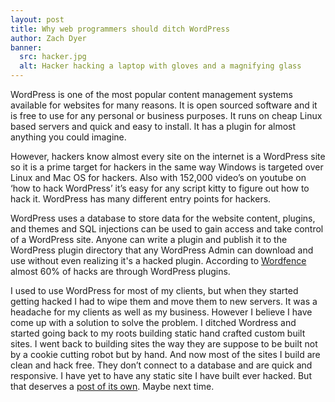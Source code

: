 ```yaml
---
layout: post
title: Why web programmers should ditch WordPress
author: Zach Dyer
banner:
  src: hacker.jpg
  alt: Hacker hacking a laptop with gloves and a magnifying glass
---
```


WordPress is one of the most popular content management systems available for websites for many reasons. It is open sourced software and it is free to use for any personal or business purposes. It runs on cheap Linux based servers and quick and easy to install. It has a plugin for almost anything you could imagine.

However, hackers know almost every site on the internet is a WordPress site so it is a prime target for hackers in the same way Windows is targeted over Linux and Mac OS for hackers. Also with 152,000 video’s on youtube on ‘how to hack WordPress’ it’s easy for any script kitty to figure out how to hack it. WordPress has many different entry points for hackers.

WordPress uses a database to store data for the website content, plugins, and themes and SQL injections can be used to gain access and take control of a WordPress site. Anyone can write a plugin and publish it to the WordPress plugin directory that any WordPress Admin can download and use without even realizing it's a hacked plugin. According to [Wordfence](https://www.wordfence.com/blog/2016/03/attackers-gain-access-Wordpress-sites/) almost 60% of hacks are through WordPress plugins.

I used to use WordPress for most of my clients, but when they started getting hacked I had to wipe them and move them to new servers. It was a headache for my clients as well as my business. However I believe I have come up with a solution to solve the problem. I ditched Wordress and started going back to my roots building static hand crafted custom built sites. I went back to building sites the way they are suppose to be built not by a cookie cutting robot but by hand. And now most of the sites I build are clean and hack free. They don’t connect to a database and are quick and responsive. I have yet to have any static site I have built ever hacked. But that deserves a [post of its own](/2016/09/17/how-web-programmers-can-make-secure-websites.html). Maybe next time.
